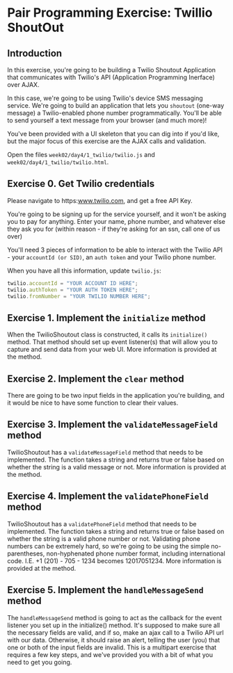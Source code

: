 # Pair Programming Exercise: Twillio ShoutOut

## Introduction

In this exercise, you're going to be building a Twilio Shoutout Application that
communicates with Twilio's API (Application Programming Inerface) over AJAX.

In this case, we're going to be using Twilio's device SMS messaging service.
We're going to build an application that lets you `shoutout` (one-way message) a
Twilio-enabled phone number programmatically. You'll be able to send yourself a
text message from your browser (and much more)!

You've been provided with a UI skeleton that you can dig into if you'd like, but
the major focus of this exercise are the AJAX calls and validation.

Open the files `week02/day4/1_twilio/twilio.js` and
`week02/day4/1_twilio/twilio.html`.

## Exercise 0. Get Twilio credentials

Please navigate to https:www.twilio.com, and get a free API Key.

You're going to be signing up for the service yourself, and it won't be
asking you to pay for anything. Enter your name, phone number, and whatever
else they ask you for (within reason - if they're asking for an ssn, call
one of us over)

You'll need 3 pieces of information to be able to interact with the Twilio
API - your `accountId (or SID)`, an `auth token` and your Twilio phone
number.

When you have all this information, update `twilio.js`:

```javascript
twilio.accountId = "YOUR ACCOUNT ID HERE";
twilio.authToken = "YOUR AUTH TOKEN HERE";
twilio.fromNumber = "YOUR TWILIO NUMBER HERE";
```

## Exercise 1. Implement the `initialize` method

When the TwilioShoutout class is constructed, it calls its `initialize()` method.
That method should set up event listener(s) that will allow you to capture and
send data from your web UI. More information is provided at the method.

## Exercise 2. Implement the `clear` method

There are going to be two input fields in the application you're building, and
it would be nice to have some function to clear their values.

## Exercise 3. Implement the `validateMessageField` method

TwilioShoutout has a `validateMessageField` method that needs to be implemented.
The function takes a string and returns true or false based on whether the
string is a valid message or not. More information is provided at the method.

## Exercise 4. Implement the `validatePhoneField` method

TwilioShoutout has a `validatePhoneField` method that needs to be implemented.
The function takes a string and returns true or false based on whether the
string is a valid phone number or not. Validating phone numbers can be extremely
hard, so we're going to be using the simple no-parentheses, non-hyphenated phone
number format, including international code. I.E. +1 (201) - 705 - 1234 becomes
12017051234. More information is provided at the method.

## Exercise 5. Implement the `handleMessageSend` method

The `handleMessageSend` method is going to act as the callback for the event
listener you set up in the initialize() method. It's supposed to make sure all
the necessary fields are valid, and if so, make an ajax call to a Twilio API url
with our data. Otherwise, it should raise an alert, telling the user (you) that
one or both of the input fields are invalid. This is a multipart exercise that
requires a few key steps, and we've provided you with a bit of what you need to
get you going.
